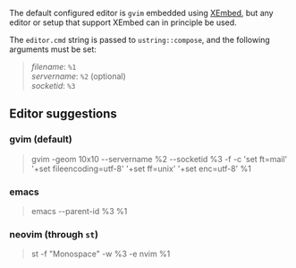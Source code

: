 The default configured editor is `gvim` embedded using [XEmbed](https://specifications.freedesktop.org/xembed-spec/xembed-spec-latest.html), but any editor or setup that support XEmbed can in principle be used.

The `editor.cmd` string is passed to `ustring::compose`, and the following arguments must be set:
> _filename_: `%1`  
> _servername_: `%2` (optional)  
> _socketid_: `%3`  

## Editor suggestions

### gvim (default)
> gvim -geom 10x10 --servername %2 --socketid %3 -f -c 'set ft=mail' '+set fileencoding=utf-8' '+set ff=unix' '+set enc=utf-8' %1

### emacs
> emacs --parent-id %3 %1

### neovim (through `st`)
> st -f "Monospace" -w %3 -e nvim %1
